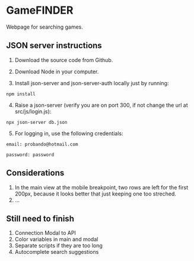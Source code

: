 # GameFINDER

Webpage for searching games.


## JSON server instructions

1. Download the source code from Github.

2. Download Node in your computer.

3. Install json-server and json-server-auth locally just by running:
```
npm install
```

4. Raise a json-server (verify you are on port 300, if not change the url at src/js/login.js):
```
npx json-server db.json
```

5. For logging in, use the following credentials:

```
email: probando@hotmail.com
```
```
password: password
```


## Considerations

1. In the main view at the mobile breakpoint, two rows are left for the first 200px, because it looks better that just keeping one too streched.
2. ...

## Still need to finish

1. Connection Modal to API
2. Color variables in main and modal
3. Separate scripts if they are too long
4. Autocomplete search suggestions
